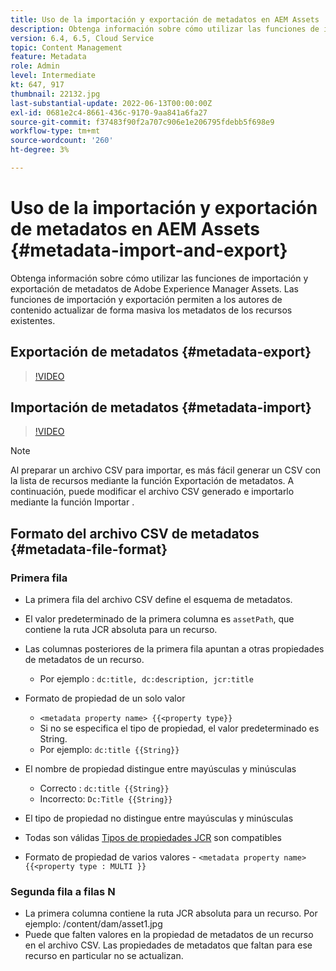 ```yaml
---
title: Uso de la importación y exportación de metadatos en AEM Assets
description: Obtenga información sobre cómo utilizar las funciones de importación y exportación de metadatos de Adobe Experience Manager Assets. Las funciones de importación y exportación permiten a los autores de contenido actualizar de forma masiva los metadatos de los recursos existentes.
version: 6.4, 6.5, Cloud Service
topic: Content Management
feature: Metadata
role: Admin
level: Intermediate
kt: 647, 917
thumbnail: 22132.jpg
last-substantial-update: 2022-06-13T00:00:00Z
exl-id: 0681e2c4-8661-436c-9170-9aa841a6fa27
source-git-commit: f37483f90f2a707c906e1e206795fdebb5f698e9
workflow-type: tm+mt
source-wordcount: '260'
ht-degree: 3%

---
```


# Uso de la importación y exportación de metadatos en AEM Assets {#metadata-import-and-export}

Obtenga información sobre cómo utilizar las funciones de importación y exportación de metadatos de Adobe Experience Manager Assets. Las funciones de importación y exportación permiten a los autores de contenido actualizar de forma masiva los metadatos de los recursos existentes.

## Exportación de metadatos {#metadata-export}

>[!VIDEO](https://video.tv.adobe.com/v/22132/?quality=12&learn=on)

## Importación de metadatos {#metadata-import}

>[!VIDEO](https://video.tv.adobe.com/v/21374/?quality=12&learn=on)

>[!NOTE]
>
> Al preparar un archivo CSV para importar, es más fácil generar un CSV con la lista de recursos mediante la función Exportación de metadatos. A continuación, puede modificar el archivo CSV generado e importarlo mediante la función Importar .

## Formato del archivo CSV de metadatos {#metadata-file-format}

### Primera fila

* La primera fila del archivo CSV define el esquema de metadatos.
* El valor predeterminado de la primera columna es `assetPath`, que contiene la ruta JCR absoluta para un recurso.

* Las columnas posteriores de la primera fila apuntan a otras propiedades de metadatos de un recurso.
   * Por ejemplo : `dc:title, dc:description, jcr:title`

* Formato de propiedad de un solo valor

   * `<metadata property name> {{<property type}}`
   * Si no se especifica el tipo de propiedad, el valor predeterminado es String.
   * Por ejemplo: `dc:title {{String}}`

* El nombre de propiedad distingue entre mayúsculas y minúsculas
   * Correcto : `dc:title {{String}}`
   * Incorrecto: `Dc:Title {{String}}`

* El tipo de propiedad no distingue entre mayúsculas y minúsculas
* Todas son válidas [Tipos de propiedades JCR](https://www.adobe.io/experience-manager/reference-materials/spec/jsr170/javadocs/jcr-2.0/javax/jcr/PropertyType.html) son compatibles

* Formato de propiedad de varios valores - `<metadata property name> {{<property type : MULTI }}`

### Segunda fila a filas N

* La primera columna contiene la ruta JCR absoluta para un recurso. Por ejemplo: /content/dam/asset1.jpg
* Puede que falten valores en la propiedad de metadatos de un recurso en el archivo CSV. Las propiedades de metadatos que faltan para ese recurso en particular no se actualizan.
